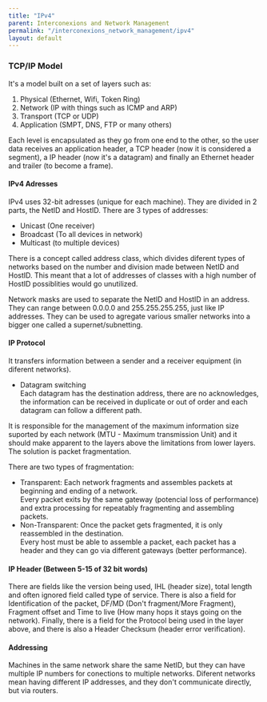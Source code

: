 ```yaml
---
title: "IPv4"
parent: Interconexions and Network Management
permalink: "/interconexions_network_management/ipv4"
layout: default
---
```


### TCP/IP Model

It's a model built on a set of layers such as:

1. Physical (Ethernet, Wifi, Token Ring)
2. Network (IP with things such as ICMP and ARP)
3. Transport (TCP or UDP)
4. Application (SMPT, DNS, FTP or many others)

Each level is encapsulated as they go from one end to the other, so the user data receives an application header, a TCP header (now it is considered a segment), a IP header (now it's a datagram) and finally an Ethernet header and trailer (to become a frame).

#### IPv4 Adresses

IPv4 uses 32-bit adresses (unique for each machine). They are divided in 2 parts, the NetID and HostID. There are 3 types of addresses:
- Unicast (One receiver)
- Broadcast (To all devices in network)
- Multicast (to multiple devices)

There is a concept called address class, which divides diferent types of networks based on the number and division made between NetID and HostID. This meant that a lot of addresses of classes with a high number of HostID possiblities would go unutilized.  

Network masks are used to separate the NetID and HostID in an address. They can range between 0.0.0.0 and 255.255.255.255, just like IP addresses. They can be used to agregate various smaller networks into a bigger one called a supernet/subnetting.


#### IP Protocol

It transfers information between a sender and a receiver equipment (in diferent networks).
- Datagram switching  
Each datagram has the destination address, there are no acknowledges, the information can be received in duplicate or out of order and each datagram can follow a different path.  

It is responsible for the management of the maximum information size suported by each network (MTU - Maximum transmission Unit) and it should make apparent to the layers above the limitations from lower layers. The solution is packet fragmentation.

There are two types of fragmentation:
- Transparent: Each network fragments and assembles packets at beginning and ending of a network.  
Every packet exits by the same gateway (potencial loss of performance) and extra processing for repeatably fragmenting and assembling packets.
- Non-Transparent: Once the packet gets fragmented, it is only reassembled in the destination.  
Every host must be able to assemble a packet, each packet has a header and they can go via different gateways (better performance).

#### IP Header (Between 5-15 of 32 bit words)

There are fields like the version being used, IHL (header size), total length and often ignored field called type of service.
There is also a field for Identification of the packet, DF/MD (Don't fragment/More Fragment), Fragment offset and Time to live (How many hops it stays going on the network).
Finally, there is a field for the Protocol being used in the layer above, and there is also a Header Checksum (header error verification).

#### Addressing

Machines in the same network share the same NetID, but they can have multiple IP numbers for conections to multiple networks. Diferent networks mean having different IP addresses, and they don't communicate directly, but via routers.


